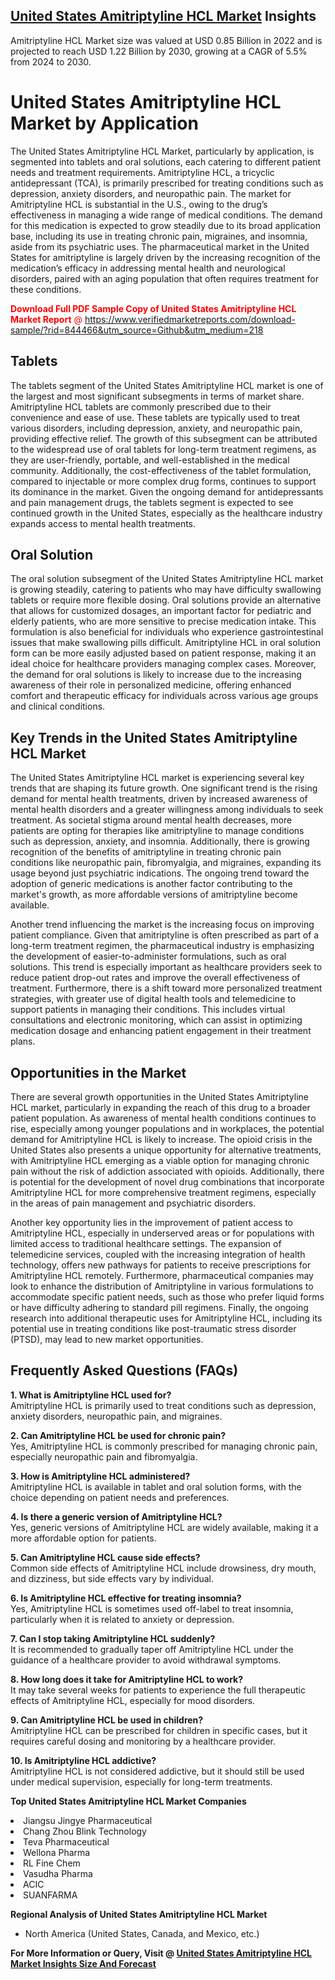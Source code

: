 <h2><a href="https://www.verifiedmarketreports.com/download-sample/?rid=844466&amp;utm_source=Github&amp;utm_medium=218" target="_blank">United States Amitriptyline HCL Market</a> Insights</h2><p>Amitriptyline HCL Market size was valued at USD 0.85 Billion in 2022 and is projected to reach USD 1.22 Billion by 2030, growing at a CAGR of 5.5% from 2024 to 2030.</p><p><h1>United States Amitriptyline HCL Market by Application</h1> <p>The United States Amitriptyline HCL Market, particularly by application, is segmented into tablets and oral solutions, each catering to different patient needs and treatment requirements. Amitriptyline HCL, a tricyclic antidepressant (TCA), is primarily prescribed for treating conditions such as depression, anxiety disorders, and neuropathic pain. The market for Amitriptyline HCL is substantial in the U.S., owing to the drug’s effectiveness in managing a wide range of medical conditions. The demand for this medication is expected to grow steadily due to its broad application base, including its use in treating chronic pain, migraines, and insomnia, aside from its psychiatric uses. The pharmaceutical market in the United States for amitriptyline is largely driven by the increasing recognition of the medication’s efficacy in addressing mental health and neurological disorders, paired with an aging population that often requires treatment for these conditions. <p><span class=""><span style="color: #ff0000;"><strong>Download Full PDF Sample Copy of United States Amitriptyline HCL Market Report</strong> @ </span><a href="https://www.verifiedmarketreports.com/download-sample/?rid=844466&amp;utm_source=Github&amp;utm_medium=218" target="_blank">https://www.verifiedmarketreports.com/download-sample/?rid=844466&amp;utm_source=Github&amp;utm_medium=218</a></span></p></p> <h2>Tablets</h2> <p>The tablets segment of the United States Amitriptyline HCL market is one of the largest and most significant subsegments in terms of market share. Amitriptyline HCL tablets are commonly prescribed due to their convenience and ease of use. These tablets are typically used to treat various disorders, including depression, anxiety, and neuropathic pain, providing effective relief. The growth of this subsegment can be attributed to the widespread use of oral tablets for long-term treatment regimens, as they are user-friendly, portable, and well-established in the medical community. Additionally, the cost-effectiveness of the tablet formulation, compared to injectable or more complex drug forms, continues to support its dominance in the market. Given the ongoing demand for antidepressants and pain management drugs, the tablets segment is expected to see continued growth in the United States, especially as the healthcare industry expands access to mental health treatments. <h2>Oral Solution</h2> <p>The oral solution subsegment of the United States Amitriptyline HCL market is growing steadily, catering to patients who may have difficulty swallowing tablets or require more flexible dosing. Oral solutions provide an alternative that allows for customized dosages, an important factor for pediatric and elderly patients, who are more sensitive to precise medication intake. This formulation is also beneficial for individuals who experience gastrointestinal issues that make swallowing pills difficult. Amitriptyline HCL in oral solution form can be more easily adjusted based on patient response, making it an ideal choice for healthcare providers managing complex cases. Moreover, the demand for oral solutions is likely to increase due to the increasing awareness of their role in personalized medicine, offering enhanced comfort and therapeutic efficacy for individuals across various age groups and clinical conditions. <h2>Key Trends in the United States Amitriptyline HCL Market</h2> <p>The United States Amitriptyline HCL market is experiencing several key trends that are shaping its future growth. One significant trend is the rising demand for mental health treatments, driven by increased awareness of mental health disorders and a greater willingness among individuals to seek treatment. As societal stigma around mental health decreases, more patients are opting for therapies like amitriptyline to manage conditions such as depression, anxiety, and insomnia. Additionally, there is growing recognition of the benefits of amitriptyline in treating chronic pain conditions like neuropathic pain, fibromyalgia, and migraines, expanding its usage beyond just psychiatric indications. The ongoing trend toward the adoption of generic medications is another factor contributing to the market's growth, as more affordable versions of amitriptyline become available. <p>Another trend influencing the market is the increasing focus on improving patient compliance. Given that amitriptyline is often prescribed as part of a long-term treatment regimen, the pharmaceutical industry is emphasizing the development of easier-to-administer formulations, such as oral solutions. This trend is especially important as healthcare providers seek to reduce patient drop-out rates and improve the overall effectiveness of treatment. Furthermore, there is a shift toward more personalized treatment strategies, with greater use of digital health tools and telemedicine to support patients in managing their conditions. This includes virtual consultations and electronic monitoring, which can assist in optimizing medication dosage and enhancing patient engagement in their treatment plans. <h2>Opportunities in the Market</h2> <p>There are several growth opportunities in the United States Amitriptyline HCL market, particularly in expanding the reach of this drug to a broader patient population. As awareness of mental health conditions continues to rise, especially among younger populations and in workplaces, the potential demand for Amitriptyline HCL is likely to increase. The opioid crisis in the United States also presents a unique opportunity for alternative treatments, with Amitriptyline HCL emerging as a viable option for managing chronic pain without the risk of addiction associated with opioids. Additionally, there is potential for the development of novel drug combinations that incorporate Amitriptyline HCL for more comprehensive treatment regimens, especially in the areas of pain management and psychiatric disorders. <p>Another key opportunity lies in the improvement of patient access to Amitriptyline HCL, especially in underserved areas or for populations with limited access to traditional healthcare settings. The expansion of telemedicine services, coupled with the increasing integration of health technology, offers new pathways for patients to receive prescriptions for Amitriptyline HCL remotely. Furthermore, pharmaceutical companies may look to enhance the distribution of Amitriptyline in various formulations to accommodate specific patient needs, such as those who prefer liquid forms or have difficulty adhering to standard pill regimens. Finally, the ongoing research into additional therapeutic uses for Amitriptyline HCL, including its potential use in treating conditions like post-traumatic stress disorder (PTSD), may lead to new market opportunities. <h2>Frequently Asked Questions (FAQs)</h2> <p><b>1. What is Amitriptyline HCL used for?</b><br>Amitriptyline HCL is primarily used to treat conditions such as depression, anxiety disorders, neuropathic pain, and migraines.</p> <p><b>2. Can Amitriptyline HCL be used for chronic pain?</b><br>Yes, Amitriptyline HCL is commonly prescribed for managing chronic pain, especially neuropathic pain and fibromyalgia.</p> <p><b>3. How is Amitriptyline HCL administered?</b><br>Amitriptyline HCL is available in tablet and oral solution forms, with the choice depending on patient needs and preferences.</p> <p><b>4. Is there a generic version of Amitriptyline HCL?</b><br>Yes, generic versions of Amitriptyline HCL are widely available, making it a more affordable option for patients.</p> <p><b>5. Can Amitriptyline HCL cause side effects?</b><br>Common side effects of Amitriptyline HCL include drowsiness, dry mouth, and dizziness, but side effects vary by individual.</p> <p><b>6. Is Amitriptyline HCL effective for treating insomnia?</b><br>Yes, Amitriptyline HCL is sometimes used off-label to treat insomnia, particularly when it is related to anxiety or depression.</p> <p><b>7. Can I stop taking Amitriptyline HCL suddenly?</b><br>It is recommended to gradually taper off Amitriptyline HCL under the guidance of a healthcare provider to avoid withdrawal symptoms.</p> <p><b>8. How long does it take for Amitriptyline HCL to work?</b><br>It may take several weeks for patients to experience the full therapeutic effects of Amitriptyline HCL, especially for mood disorders.</p> <p><b>9. Can Amitriptyline HCL be used in children?</b><br>Amitriptyline HCL can be prescribed for children in specific cases, but it requires careful dosing and monitoring by a healthcare provider.</p> <p><b>10. Is Amitriptyline HCL addictive?</b><br>Amitriptyline HCL is not considered addictive, but it should still be used under medical supervision, especially for long-term treatments.</p> </p><p><strong>Top United States Amitriptyline HCL Market Companies</strong></p><div data-test-id=""><p><li>Jiangsu Jingye Pharmaceutical</li><li> Chang Zhou Blink Technology</li><li> Teva Pharmaceutical</li><li> Wellona Pharma</li><li> RL Fine Chem</li><li> Vasudha Pharma</li><li> ACIC</li><li> SUANFARMA</li></p><div><strong>Regional Analysis of&nbsp;United States Amitriptyline HCL Market</strong></div><ul><li dir="ltr"><p dir="ltr">North America&nbsp;(United States, Canada, and Mexico, etc.)</p></li></ul><p><strong>For More Information or Query, Visit @&nbsp;</strong><strong><a href="https://www.verifiedmarketreports.com/product/amitriptyline-hcl-market/?utm_source=Github&amp;utm_medium=218" target="_blank">United States Amitriptyline HCL Market Insights Size And Forecast</a></strong></p></div>
